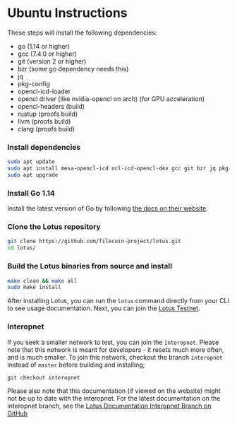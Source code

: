 # Ubuntu Instructions

These steps will install the following dependencies:

- go (1.14 or higher)
- gcc (7.4.0 or higher)
- git (version 2 or higher)
- bzr (some go dependency needs this)
- jq
- pkg-config
- opencl-icd-loader
- opencl driver (like nvidia-opencl on arch) (for GPU acceleration)
- opencl-headers (build)
- rustup (proofs build)
- llvm (proofs build)
- clang (proofs build)

### Install dependencies

```sh
sudo apt update
sudo apt install mesa-opencl-icd ocl-icd-opencl-dev gcc git bzr jq pkg-config curl
sudo apt upgrade
```

### Install Go 1.14

Install the latest version of Go by following [the docs on their website](https://golang.org/doc/install).

### Clone the Lotus repository

```sh
git clone https://github.com/filecoin-project/lotus.git
cd lotus/
```

### Build the Lotus binaries from source and install

```sh
make clean && make all
sudo make install
```

After installing Lotus, you can run the `lotus` command directly from your CLI to see usage documentation. Next, you can join the [Lotus Testnet](https://docs.lotu.sh/en+join-testnet).

### Interopnet

If you seek a smaller network to test, you can join the `interopnet`. Please note that this network is meant for developers - it resets much more often, and is much smaller. To join this network, checkout the branch `interopnet` instead of `master` before building and installing;
```
git checkout interopnet
```

Please also note that this documentation (if viewed on the website) might not be up to date with the interopnet. For the latest documentation on the interopnet branch, see the [Lotus Documentation Interopnet Branch on GitHub](https://github.com/filecoin-project/lotus/tree/interopnet/documentation/en)
